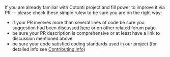 If you are already familiar with Cotonti project and fill power to improve it via PR 
— please check these simple rulew to be sure you are on the right way:

* if your PR involves more than several lines of code be sure you suggestion had been discussed [here](https://www.cotonti.com/forums?m=topics&s=17) or on other related forum page.
* be sure your PR description is comprehensive or at least have a link to discussion mentioned above
* be sure your code satisfied coding standards used in our project (for detailed info see [Contributing info](.github/CONTRIBUTING.md))
